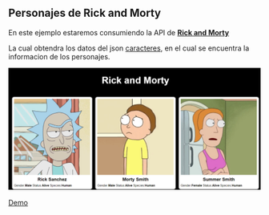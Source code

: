 ## Personajes de Rick and Morty


En este ejemplo estaremos consumiendo la API de **[Rick and Morty](https://rickandmortyapi.com/)**


La cual obtendra los datos del json [caracteres](https://rickandmortyapi.com/api/character), en el cual se encuentra la informacion de los personajes.



<p aling="center">
    <img src="./img/preview.png" alt="">
</p>

[Demo]()
